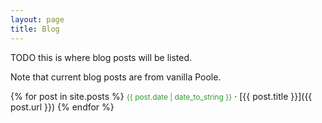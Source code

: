 ```yaml
---
layout: page
title: Blog
---
```


TODO this is where blog posts will be listed. 

Note that current blog posts are from vanilla Poole.

{% for post in site.posts %}
<span style="font-size: 85%; color: #339933">{{ post.date | date_to_string }}</span> &middot; [{{ post.title }}]({{ post.url }})
{% endfor %}